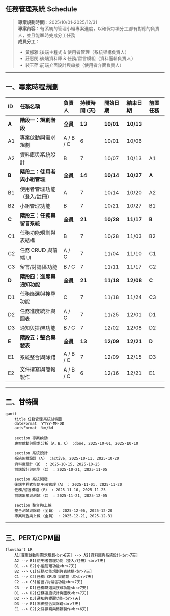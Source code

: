 ## 任務管理系統 Schedule  
> **專案規劃時間**：2025/10/01-2025/12/31  
> **專案內容**：有系統的管理小組專案進度，以確保每項分工都有對應的負責人，並且能準時完成分工任務  
> **成員分工**：  
> - 黃郁雅:後端主程式 & 使用者管理（系統架構負責人）  
> - 莊惠閔:後端資料庫 & 任務/留言模組（資料邏輯負責人）  
> - 裴玉萍:前端介面設計與串接（使用者介面負責人）  

---
## 一、專案時程規劃

| ID    | 任務名稱             | 負責人       | 持續時間 (天) | 開始日期      | 結束日期      | 前置任務  |
| :---- | :--------------- | :-------- | :------- | :-------- | :-------- | :---- |
| **A** | **階段一：規劃階段**     | **全員**    | **13**   | **10/01** | **10/13** |       |
| A1    | 專案啟動與需求規劃        | A / B / C | 6        | 10/01     | 10/06     |       |
| A2    | 資料庫與系統設計         | B         | 7        | 10/07     | 10/13     | A1    |
| **B** | **階段二：使用者與小組管理** | **全員**    | **14**   | **10/14** | **10/27** | **A** |
| B1    | 使用者管理功能（登入/註冊）   | A         | 7        | 10/14     | 10/20     | A2    |
| B2    | 小組管理功能           | B         | 7        | 10/21     | 10/27     | B1    |
| **C** | **階段三：任務與留言系統**  | **全員**    | **21**   | **10/28** | **11/17** | **B** |
| C1    | 任務功能規劃與表結構       | B         | 7        | 10/28     | 11/03     | B2    |
| C2    | 任務 CRUD 與前端 UI   | A / C     | 7        | 11/04     | 11/10     | C1    |
| C3    | 留言/討論區功能         | B / C     | 7        | 11/11     | 11/17     | C2    |
| **D** | **階段四：進度與通知功能**  | **全員**    | **21**   | **11/18** | **12/08** | **C** |
| D1    | 任務篩選與搜尋功能        | C         | 7        | 11/18     | 11/24     | C3    |
| D2    | 任務進度統計與圖表        | A / C     | 7        | 11/25     | 12/01     | D1    |
| D3    | 通知與提醒功能          | B / C     | 7        | 12/02     | 12/08     | D2    |
| **E** | **階段五：整合與發表**    | **全員**    | **13**   | **12/09** | **12/21** | **D** |
| E1    | 系統整合與除錯          | A / B / C | 7        | 12/09     | 12/15     | D3    |
| E2    | 文件撰寫與簡報製作        | A / B / C | 6        | 12/16     | 12/21     | E1    |
  
---
## 二、甘特圖

```mermaid
gantt
    title 任務管理系統甘特圖
    dateFormat  YYYY-MM-DD
    axisFormat  %m/%d

    section 專案啟動
    專案啟動與需求分析（A、B、C） :done, 2025-10-01, 2025-10-10

    section 系統設計
    系統架構設計（A） :active, 2025-10-11, 2025-10-20
    資料庫設計（B） : 2025-10-15, 2025-10-25
    前端設計與原型（C） : 2025-10-21, 2025-11-05

    section 系統開發
    後端主程式與使用者管理（A） : 2025-11-01, 2025-11-20
    任務/留言模組（B） : 2025-11-10, 2025-11-25
    前端串接與測試（C） : 2025-11-21, 2025-12-05

    section 整合與上線
    整合測試與除錯（全員） : 2025-12-06, 2025-12-20
    專案報告與上線（全員） : 2025-12-21, 2025-12-31
```
    
---
## 三、PERT/CPM圖

```mermaid
flowchart LR
    A1[專案啟動與需求規劃<br>6天] --> A2[資料庫與系統設計<br>7天]
    A2 --> B1[使用者管理功能（登入/註冊）<br>7天]
    B1 --> B2[小組管理功能<br>7天]
    B2 --> C1[任務功能規劃與表結構<br>7天]
    C1 --> C2[任務 CRUD 與前端 UI<br>7天]
    C2 --> C3[留言/討論區功能<br>7天]
    C3 --> D1[任務篩選與搜尋功能<br>7天]
    D1 --> D2[任務進度統計與圖表<br>7天]
    D2 --> D3[通知與提醒功能<br>7天]
    D3 --> E1[系統整合與除錯<br>7天]
    E1 --> E2[文件撰寫與簡報製作<br>6天]
```
